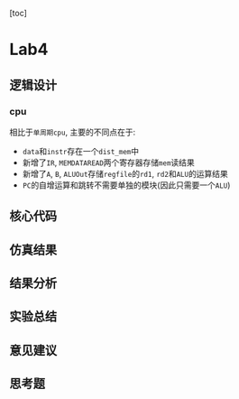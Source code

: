 [toc]

# Lab4

 ## 逻辑设计

### cpu

相比于`单周期cpu`, 主要的不同点在于:

+ `data`和`instr`存在一个`dist_mem`中
+ 新增了`IR`, `MEMDATAREAD`两个寄存器存储`mem`读结果
+ 新增了`A`, `B`, `ALUOut`存储`regfile`的`rd1`, `rd2`和`ALU`的运算结果
+ `PC`的自增运算和跳转不需要单独的模块(因此只需要一个`ALU`)

## 核心代码



## 仿真结果



## 结果分析



## 实验总结



## 意见建议 



## 思考题

